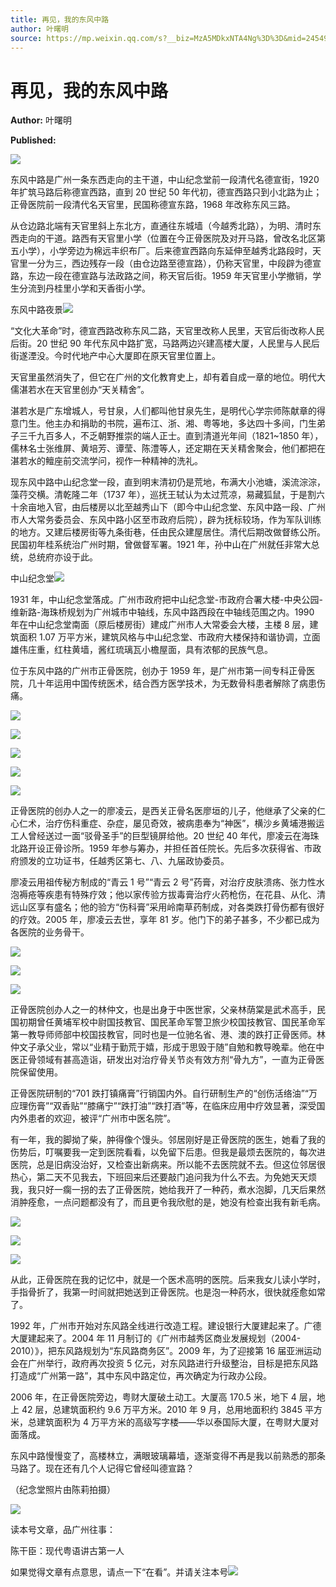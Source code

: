 ```yaml
---
title: 再见，我的东风中路
author: 叶曙明
source: https://mp.weixin.qq.com/s?__biz=MzA5MDkxNTA4Ng%3D%3D&mid=2454908782&idx=1&sn=389bb4d0cf40715ec4a32cf855a30bc6&scene=45#wechat_redirect
---
```


# 再见，我的东风中路

**Author:** 叶曙明

**Published:**

![](https://mmbiz.qpic.cn/mmbiz_jpg/PJWG74pLsMY6VjSs8icl92DouG8adAGS0ibIkmicA6dYrXchQel1ic3LTtD572I9r9sbW2tOnBvpibgicAXRcdc4p5aA/640?wx_fmt=jpeg)

东风中路是广州一条东西走向的主干道，中山纪念堂前一段清代名德宣街，1920 年扩筑马路后称德宣西路，直到 20 世纪 50 年代初，德宣西路只到小北路为止；正骨医院前一段清代名天官里，民国称德宣东路，1968 年改称东风三路。

从仓边路北端有天官里斜上东北方，直通往东城墙（今越秀北路），为明、清时东西走向的干道。路西有天官里小学（位置在今正骨医院及对开马路，曾改名北区第五小学），小学旁边为棉远丰织布厂。后来德宣西路向东延伸至越秀北路段时，天官里一分为三，西边残存一段（由仓边路至德宣路），仍称天官里，中段辟为德宣路，东边一段在德宣路与法政路之间，称天官后街。1959 年天官里小学撤销，学生分流到丹桂里小学和天香街小学。

东风中路夜景![](https://mmbiz.qpic.cn/mmbiz_jpg/PJWG74pLsMYznrd59QbFJyoiaTYKvWI6doyIRHW3vOLspA9aibQSvPB2mcJJib7VHNOxvgYWKFTft8E1q6pjbsuTA/640)

“文化大革命”时，德宣西路改称东风二路，天官里改称人民里，天官后街改称人民后街。20 世纪 90 年代东风中路扩宽，马路两边兴建高楼大厦，人民里与人民后街遂湮没。今时代地产中心大厦即在原天官里位置上。

天官里虽然消失了，但它在广州的文化教育史上，却有着自成一章的地位。明代大儒湛若水在天官里创办“天关精舍”。

湛若水是广东增城人，号甘泉，人们都叫他甘泉先生，是明代心学宗师陈献章的得意门生。他主办和捐助的书院，遍布江、浙、湘、粤等地，多达四十多间，门生弟子三千九百多人，不乏朝野推崇的端人正士。直到清道光年间（1821~1850 年），儒林名士张维屏、黄培芳、谭莹、陈澧等人，还定期在天关精舍聚会，他们都把在湛若水的鳣座前交流学问，视作一种精神的洗礼。

现东风中路中山纪念堂一段，直到明末清初仍是荒地，布满大小池塘，溪流淙淙，藻荇交横。清乾隆二年（1737 年），巡抚王轼认为太过荒凉，易藏狐鼠，于是割六十余亩地入官，由后楼房以北至越秀山下（即今中山纪念堂、东风中路一段、广州市人大常务委员会、东风中路小区至市政府后院），辟为抚标较场，作为军队训练的地方。又建后楼房街等九条街巷，任由民众建屋居住。清代后期改做督练公所。民国初年桂系统治广州时期，曾做督军署。1921 年，孙中山在广州就任非常大总统，总统府亦设于此。

中山纪念堂![](https://mmbiz.qpic.cn/mmbiz_jpg/PJWG74pLsMYznrd59QbFJyoiaTYKvWI6dMhEibSjHMcLoqJAFoFGgrLGnw24YKCricnnINoBZKU6o6DN8poCSSWuQ/640)

1931 年，中山纪念堂落成。广州市政府把中山纪念堂-市政府合署大楼-中央公园-维新路-海珠桥规划为广州城市中轴线，东风中路西段在中轴线范围之内。1990 年在中山纪念堂南面（原后楼房街）建成广州市人大常委会大楼，主楼 8 层，建筑面积 1.07 万平方米，建筑风格与中山纪念堂、市政府大楼保持和谐协调，立面雄伟庄重，红柱黄墙，酱红琉璃瓦小檐屋面，具有浓郁的民族气息。

位于东风中路的广州市正骨医院，创办于 1959 年，是广州市第一间专科正骨医院，几十年运用中国传统医术，结合西方医学技术，为无数骨科患者解除了病患伤痛。

![](https://mmbiz.qpic.cn/mmbiz_png/Ljib4So7yuWj8jLibI7ZgmeXHicmot4sfEvZ2KKKaicSeia7ug0Ny0SOPJTt3IKsHe7jicV5orYsINbwEfXxCMXL5udg/640?wx_fmt=png)

![](https://mmbiz.qpic.cn/mmbiz_png/Ljib4So7yuWj8jLibI7ZgmeXHicmot4sfEvZ2KKKaicSeia7ug0Ny0SOPJTt3IKsHe7jicV5orYsINbwEfXxCMXL5udg/640?wx_fmt=png)

![](https://mmbiz.qpic.cn/mmbiz_jpg/PJWG74pLsMYznrd59QbFJyoiaTYKvWI6d4Ezf9UpbZYMJCyoXDMjVZOPZ1ibFMT9kPY0JTgjZlazOefZXsyuxibGw/640)

![](https://mmbiz.qpic.cn/mmbiz_png/Ljib4So7yuWj8jLibI7ZgmeXHicmot4sfEvZ2KKKaicSeia7ug0Ny0SOPJTt3IKsHe7jicV5orYsINbwEfXxCMXL5udg/640?wx_fmt=png)

![](https://mmbiz.qpic.cn/mmbiz_png/Ljib4So7yuWj8jLibI7ZgmeXHicmot4sfEvZ2KKKaicSeia7ug0Ny0SOPJTt3IKsHe7jicV5orYsINbwEfXxCMXL5udg/640?wx_fmt=png)

正骨医院的创办人之一的廖凌云，是西关正骨名医廖垣的儿子，他继承了父亲的仁心仁术，治疗伤科重症、杂症，屡见奇效，被病患奉为“神医”，横沙乡黄埔港搬运工人曾经送过一面“驳骨圣手”的巨型镜屏给他。20 世纪 40 年代，廖凌云在海珠北路开设正骨诊所。1959 年参与筹办，并担任首任院长。先后多次获得省、市政府颁发的立功证书，任越秀区第七、八、九届政协委员。

廖凌云用祖传秘方制成的“青云 1 号”“青云 2 号”药膏，对治疗皮肤溃疡、张力性水泡褥疮等疾患有特殊疗效；他以家传验方拔毒膏治疗火药枪伤，在花县、从化、清远山区享有盛名；他的验方“伤科膏”采用岭南草药制成，对各类跌打骨伤都有很好的疗效。2005 年，廖凌云去世，享年 81 岁。他门下的弟子甚多，不少都已成为各医院的业务骨干。

![](https://mmbiz.qpic.cn/mmbiz_png/Ljib4So7yuWjvZ4Zjzy9UE4icBMHibVgL0o4WzxSMUyabNC3KfOxK7VTt063mDTpgAsib89pZktChkM5mJm5a9A0Ig/640?wx_fmt=png)

![](https://mmbiz.qpic.cn/mmbiz_jpg/PJWG74pLsMYznrd59QbFJyoiaTYKvWI6dEdelYM234eUURrpC8LaHkPHibcUOIJymax5BMhSWibGFlFt7U7r3TjeQ/640)

![](https://mmbiz.qpic.cn/mmbiz_png/Ljib4So7yuWjvZ4Zjzy9UE4icBMHibVgL0o4WzxSMUyabNC3KfOxK7VTt063mDTpgAsib89pZktChkM5mJm5a9A0Ig/640?wx_fmt=png)

正骨医院创办人之一的林仲文，也是出身于中医世家，父亲林荫棠是武术高手，民国初期曾任黄埔军校中尉国技教官、国民革命军警卫旅少校国技教官、国民革命军第一教导师师部中校国技教官，同时也是一位驰名省、港、澳的跌打正骨医师。林仲文子承父业，常以“业精于勤荒于嬉，形成于思毁于随”自勉和教导晚辈。他在中医正骨领域有甚高造诣，研发出对治疗骨关节炎有效方剂“骨九方”，一直为正骨医院保留使用。

正骨医院研制的“701 跌打镇痛膏”行销国内外。自行研制生产的“创伤活络油”“万应理伤膏”“双香贴”“膝痛宁”“跌打油”“跌打酒”等，在临床应用中疗效显著，深受国内外患者的欢迎，被评“广州市中医名院”。

有一年，我的脚拗了柴，肿得像个馒头。邻居刚好是正骨医院的医生，她看了我的伤势后，叮嘱要我一定到医院看看，以免留下后患。但我是最烦去医院的，每次进医院，总是旧病没治好，又检查出新病来。所以能不去医院就不去。但这位邻居很热心，第二天不见我去，下班回来后还要敲门追问我为什么不去。为免她天天烦我，我只好一瘸一拐的去了正骨医院，她给我开了一种药，煮水泡脚，几天后果然消肿痊愈，一点问题都没有了，而且更令我欣慰的是，她没有检查出我有新毛病。

![](https://mmbiz.qpic.cn/mmbiz_gif/Ljib4So7yuWiaBCxLpAG9tfc0nwYwwNicgJLhAIyAib7Dawu0C2Qxqm7iakDuJzQuP4MCRCWspcfkqUCRo6DGzqe9hQ/640?wx_fmt=gif)

![](https://mmbiz.qpic.cn/mmbiz_jpg/PJWG74pLsMYznrd59QbFJyoiaTYKvWI6dpy2icSSVzqib1F1LcnXPcvjvazf6IIz9PfzBJKLnjZZ6IPmWlfglX3vA/640)

![](https://mmbiz.qpic.cn/mmbiz_gif/Ljib4So7yuWiaBCxLpAG9tfc0nwYwwNicgJLhAIyAib7Dawu0C2Qxqm7iakDuJzQuP4MCRCWspcfkqUCRo6DGzqe9hQ/640?wx_fmt=gif)

从此，正骨医院在我的记忆中，就是一个医术高明的医院。后来我女儿读小学时，手指骨折了，我第一时间就把她送到正骨医院。也是泡一种药水，很快就痊愈如常了。

1992 年，广州市开始对东风路全线进行改造工程。建设银行大厦建起来了。广德大厦建起来了。2004 年 11 月制订的《广州市越秀区商业发展规划（2004-2010）》，把东风路规划为“东风路商务区”。2009 年，为了迎接第 16 届亚洲运动会在广州举行，政府再次投资 5 亿元，对东风路进行升级整治，目标是把东风路打造成“广州第一路”，其中东风中路定位，再次确定为行政办公段。

2006 年，在正骨医院旁边，粤财大厦破土动工。大厦高 170.5 米，地下 4 层，地上 42 层，总建筑面积约 9.6 万平方米。2010 年 9 月，总用地面积约 3845 平方米，总建筑面积为 4 万平方米的高级写字楼——华以泰国际大厦，在粤财大厦对面落成。

东风中路慢慢变了，高楼林立，满眼玻璃幕墙，逐渐变得不再是我以前熟悉的那条马路了。现在还有几个人记得它曾经叫德宣路？

（纪念堂照片由陈莉拍摄）

![](https://mmbiz.qpic.cn/mmbiz_gif/PJWG74pLsMYf2b50xFTbTsibmjv5gNVOxZegUj8mrKtpuzCpBAYnQw9duHfIcNnUzicicnGUSv4EWPSTRAPvV9g3w/640?wx_fmt=gif)

读本号文章，品广州往事：

陈干臣：现代粤语讲古第一人

如果觉得文章有点意思，请点一下“在看”。并请关注本号![](https://mmbiz.qpic.cn/mmbiz_jpg/PJWG74pLsMbqflial562VLUUOJ4iaKlV9Xd3IPnm4rica24Eajnon2gOkHHKnaDbHgYV3POg4IwqTFicdq2ATrz3aQ/640?wx_fmt=jpeg)
